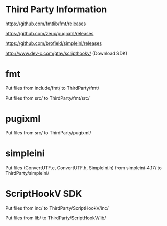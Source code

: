 # Third Party Information
https://github.com/fmtlib/fmt/releases

https://github.com/zeux/pugixml/releases

https://github.com/brofield/simpleini/releases

http://www.dev-c.com/gtav/scripthookv/ (Download SDK)

# fmt
Put files from include/fmt/ to ThirdParty/fmt/

Put files from src/ to ThirdParty/fmt/src/

# pugixml
Put files from src/ to ThirdParty/pugixml/

# simpleini
Put files (ConvertUTF.c, ConvertUTF.h, SimpleIni.h) from simpleini-4.17/ to ThirdParty/simpleini/

# ScriptHookV SDK
Put files from inc/ to ThirdParty/ScriptHookV/inc/

Put files from lib/ to ThirdParty/ScriptHookV/lib/
